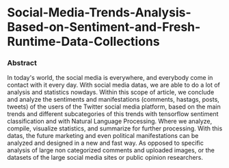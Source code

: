 # Social-Media-Trends-Analysis-Based-on-Sentiment-and-Fresh-Runtime-Data-Collections

### Abstract

In today's world, the social media is everywhere, and everybody come in contact with it every day. With social media datas, we are able to do a lot of analysis and statistics nowdays. Within this scope of article, we conclude and analyze the sentiments and manifestations (comments, hastags, posts, tweets) of the users of the Twitter social media platform, based on the main trends and different subcategories of this trends with tensorflow sentiment classification and with Natural Language Processing. Where we analyze, compile, visualize statistics, and summarize for further processing. With this datas, the future marketing and even political manifestations can be analyzed and designed in a new and fast way. As opposed to specific analysis of large non categorized comments and uploaded images, or the datasets of the large social media sites or public opinion researchers.
